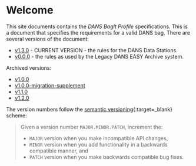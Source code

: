 Welcome
=======

This site documents contains the *DANS BagIt Profile* specifications. This is a document that specifies the requirements
for a valid DANS bag. There are several versions of the document:

* [v1.3.0](versions/1.3.0.md) - CURRENT VERSION - the rules for the DANS Data Stations.
* [v0.0.0](versions/0.0.0.md) - the rules as used by the Legacy DANS EASY Archive system.

Archived versions:

* [v1.0.0](versions/archived/1.0.0.md)
* [v1.0.0-migration-supplement](versions/archived/1.0.0-migration-supplement.md)
* [v1.1.0](versions/archived/1.1.0.md)
* [v1.2.0](versions/archived/1.2.0.md)

The version numbers follow the [semantic versioning](https://semver.org/){:target=_blank} scheme: 

> Given a version number `MAJOR.MINOR.PATCH`, increment the:
>
> * `MAJOR` version when you make incompatible API changes,
> * `MINOR` version when you add functionality in a backwards compatible manner, and
> * `PATCH` version when you make backwards compatible bug fixes.
